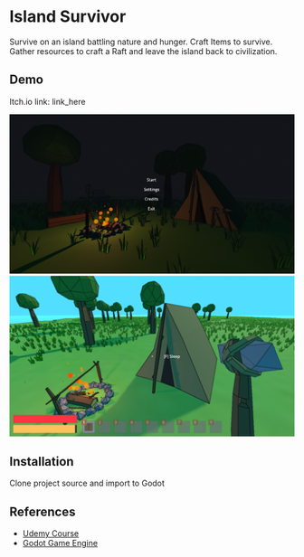 
# Island Survivor



Survive on an island battling nature and hunger. Craft Items to survive. Gather resources to craft a Raft and leave the island back to civilization.




## Demo

Itch.io link: link_here

![MainMenu Screenshot](https://raw.githubusercontent.com/gevonstria/island_survivor/master/screenshots/main_menu.PNG)
![InGame001 Screenshot](https://raw.githubusercontent.com/gevonstria/island_survivor/master/screenshots/game_001.PNG)


## Installation

Clone project source and import to Godot
	
## References

 - [Udemy Course](https://www.udemy.com/share/10aJCW3@qEgFUlSn0496gvxt1WGvPNeySixMdVsBmRJNdy72clT1yRbm4kInQqDzapqsp3ab/)
 - [Godot Game Engine](https://godotengine.org/)


